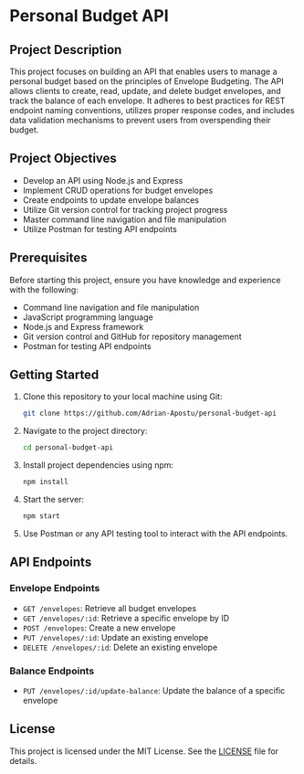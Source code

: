 # Personal Budget API

## Project Description
This project focuses on building an API that enables users to manage a personal budget based on the principles of Envelope Budgeting. The API allows clients to create, read, update, and delete budget envelopes, and track the balance of each envelope. It adheres to best practices for REST endpoint naming conventions, utilizes proper response codes, and includes data validation mechanisms to prevent users from overspending their budget.

## Project Objectives
- Develop an API using Node.js and Express
- Implement CRUD operations for budget envelopes
- Create endpoints to update envelope balances
- Utilize Git version control for tracking project progress
- Master command line navigation and file manipulation
- Utilize Postman for testing API endpoints

## Prerequisites
Before starting this project, ensure you have knowledge and experience with the following:
- Command line navigation and file manipulation
- JavaScript programming language
- Node.js and Express framework
- Git version control and GitHub for repository management
- Postman for testing API endpoints

## Getting Started
1. Clone this repository to your local machine using Git:
    ```bash
    git clone https://github.com/Adrian-Apostu/personal-budget-api
    ```
2. Navigate to the project directory:
    ```bash
    cd personal-budget-api
    ```
3. Install project dependencies using npm:
    ```bash
    npm install
    ```
4. Start the server:
    ```bash
    npm start
    ```
5. Use Postman or any API testing tool to interact with the API endpoints.

## API Endpoints
### Envelope Endpoints
- `GET /envelopes`: Retrieve all budget envelopes
- `GET /envelopes/:id`: Retrieve a specific envelope by ID
- `POST /envelopes`: Create a new envelope
- `PUT /envelopes/:id`: Update an existing envelope
- `DELETE /envelopes/:id`: Delete an existing envelope

### Balance Endpoints
- `PUT /envelopes/:id/update-balance`: Update the balance of a specific envelope

## License
This project is licensed under the MIT License. See the [LICENSE](LICENSE) file for details.
